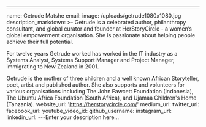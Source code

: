---
name: Getrude Matshe
email:
image: /uploads/getrude1080x1080.jpg
description_markdown: >-
  Getrude is a celebrated author, philanthropy consultant, and global curator
  and founder at HerStoryCircle - a women’s global empowerment organisation. She
  is passionate about helping people achieve their full potential.


  For twelve years Getrude worked has worked in the IT industry as a Systems
  Analyst, Systems Support Manager and Project Manager, immigrating to New
  Zealand in 2001.


  Getrude is the mother of three children and a well known African Storyteller,
  poet, artist and published author. She also supports and volunteers for
  various organisations including The John Fawcett Foundation (Indonesia), The
  Ubuntu Africa Foundation (South Africa), and Ujamaa Children's Home
  (Tanzania).
website_url: 'https://herstorycircle.com/'
medium_url:
twitter_url:
facebook_url:
youtube_video_id:
github_username:
instagram_url:
linkedin_url:
---Enter your description here...
